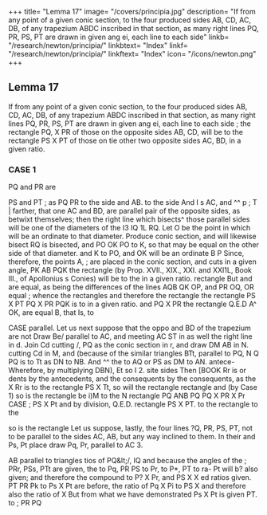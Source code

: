 +++
title= "Lemma 17"
image= "/covers/principia.jpg"
description= "If from any point of a given conic section, to the four produced sides AB, CD, AC, DB, of any trapezium ABDC inscribed in that section, as many right lines PQ, PR, PS, PT are drawn in given ang ei, each line to each side"
linkb= "/research/newton/principia/"
linkbtext= "Index"
linkf= "/research/newton/principia/"
linkftext= "Index"
icon= "/icons/newton.png"
+++

## Lemma 17

If from any point of a given conic section, to the four produced sides AB, CD, AC, DB, of any trapezium ABDC inscribed in that section, as many right lines PQ, PR, PS, PT are drawn in given ang ei, each line to each side ; the rectangle PQ, X PR of those on the opposite sides AB, CD, will be to the rectangle PS X PT of those on tie other two opposite sides AC, BD, in a given ratio.

### CASE 1

PQ and PR are 

PS
and
PT
;
as
PQ
PR
to the side
and
AB.
to the side
And
I
s
AC, and
^^
p
;
T
|
farther, that one
AC
and BD, are parallel
pair of the opposite sides, as
betwixt themselves; then the right line which
bisects^
those parallel sides will be one of the diameters of the
I3
IQ
1L
RQ. Let O be the point in which
will be an ordinate to that diameter.
Produce
conic section, and will likewise bisect
RQ
is
bisected,
and
PO
OK
PO to K, so that
may be equal
on the other side of that diameter.
and
K
to
PO, and
OK
will be an ordinate
B
P
Since, therefore, the points A,
;
are placed in the conic section, and
cuts
in a given angle,
PK
AB
PQK
the rectangle
(by Prop. XVII., XIX., XXI. and XXI1L, Book III.,
of Apollonius s Conies) will be to the
in a given ratio.
rectangle
But
and
are equal, as being the differences of the
lines
AQB
QK
OP, and
PR
OQ, OR
equal
;
whence the rectangles
and therefore the rectangle
the rectangle
PS X PT
PQ X PR
PQK
is to
in a given ratio.
and
PQ X PR
the rectangle
Q.E.D
A^
OK,
are equal
B, that Is, to

CASE
parallel.
Let us next suppose that the oppo
and BD of the trapezium are not
Draw Be/ parallel to AC, and meeting
AC
ST in
as well the right line
in d.
Join Cd cutting
/,
PQ
as the conic section
in
r,
and draw
DM
AB
in N.
cutting Cd in M, and
(because of the similar triangles BTt,
parallel to
PQ,
N
Q
PQ is to Tt as DN to NB. And ^^
the
to AQ or PS as DM to AN.
antece-
Wherefore, by multiplying
DBN), Et
so
I
2.
site sides
Then
[BOOK
Rr is
or
dents by the antecedents, and the consequents by the consequents, as the
X Rr is to the rectangle PS X Tt, so will the rectangle
rectangle
and (by Case 1) so is the rectangle
be
i)M
to
the
N
rectangle
PQ
ANB
PQ
PQ X PR
X Pr
CASE
;
PS X Pt and by division,
Q.E.D.
rectangle PS X PT.
to the rectangle
to the

so is the rectangle
Let us suppose, lastly, the four lines
?Q, PR, PS, PT, not to be parallel to the sides
AC, AB, but any way inclined to them. In their
and Ps, Pt
place draw Pq, Pr, parallel to AC
3.

AB
parallel to
triangles
tios
of
PQ&amp;lt;/,
IQ
and because the angles of the
;
PRr, PSs, PTt are given, the
to Pq,
PR
PS
to Pr,
to P*,
PT
to
ra-
Pt
will b? also given; and therefore the compound
to P? X Pr, and PS X
X
ed ratios
given.
PT
PR
Pk
to
Ps X Pt
are
before, the ratio of Pq X Pi
to PS X
and therefore also the ratio of
X
But from what we have demonstrated
Ps X Pt is given
PT.
to
;
PR
PQ


